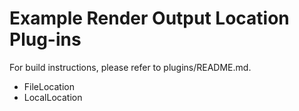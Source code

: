 # Example Render Output Location Plug-ins

For build instructions, please refer to plugins/README.md.

- FileLocation
- LocalLocation
